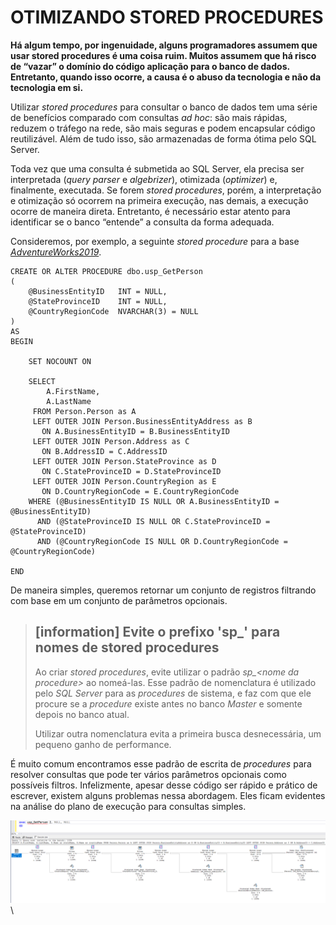 # OTIMIZANDO STORED PROCEDURES

**Há algum tempo, por ingenuidade, alguns programadores assumem que usar stored procedures é uma coisa ruim. Muitos assumem que há risco de “vazar” o domínio do código aplicação para o banco de dados. Entretanto, quando isso ocorre, a causa é o abuso da tecnologia e não da tecnologia em si.**

Utilizar *stored procedures* para consultar o banco de dados tem uma série de benefícios comparado com consultas *ad hoc*: são mais rápidas, reduzem o tráfego na rede, são mais seguras e podem encapsular código reutilizável. Além de tudo isso, são armazenadas de forma ótima pelo SQL Server.

Toda vez que uma consulta é submetida ao SQL Server, ela precisa ser interpretada (*query parser* e *algebrizer*), otimizada (*optimizer*) e, finalmente, executada. Se forem *stored procedures*, porém, a interpretação e otimização só ocorrem na primeira execução, nas demais, a execução ocorre de maneira direta. Entretanto, é necessário estar atento para identificar se o banco “entende” a consulta da forma adequada.

Consideremos, por exemplo, a seguinte *stored procedure* para a base *[AdventureWorks2019](https://docs.microsoft.com/pt-br/sql/samples/adventureworks-install-configure?view=sql-server-ver15&tabs=ssms)*.

```
CREATE OR ALTER PROCEDURE dbo.usp_GetPerson 
( 
    @BusinessEntityID	INT = NULL, 
    @StateProvinceID	INT = NULL, 
    @CountryRegionCode	NVARCHAR(3) = NULL 
) 
AS 
BEGIN
	
	SET NOCOUNT ON

	SELECT
		A.FirstName,
		A.LastName
	 FROM Person.Person as A
	 LEFT OUTER JOIN Person.BusinessEntityAddress as B
	   ON A.BusinessEntityID = B.BusinessEntityID
	 LEFT OUTER JOIN Person.Address as C
	   ON B.AddressID = C.AddressID 
	 LEFT OUTER JOIN Person.StateProvince as D
	   ON C.StateProvinceID = D.StateProvinceID 
	 LEFT OUTER JOIN Person.CountryRegion as E
	   ON D.CountryRegionCode = E.CountryRegionCode
	WHERE (@BusinessEntityID IS NULL OR A.BusinessEntityID = @BusinessEntityID) 
	  AND (@StateProvinceID IS NULL OR C.StateProvinceID = @StateProvinceID) 
	  AND (@CountryRegionCode IS NULL OR D.CountryRegionCode = @CountryRegionCode)

END
```

De maneira simples, queremos retornar um conjunto de registros filtrando com base em um conjunto de parâmetros opcionais.

> ## [information] Evite o prefixo 'sp_' para nomes de stored procedures
>Ao criar *stored procedures*, evite utilizar o padrão *sp_\<nome da procedure\>* ao nomeá-las. Esse padrão de nomenclatura é utilizado pelo *SQL Server* para as *procedures* de sistema, e faz com que ele procure se a *procedure* existe antes no banco *Master* e somente depois no banco atual.
>
>Utilizar outra nomenclatura evita a primeira busca desnecessária, um pequeno ganho de performance.

É muito comum encontramos esse padrão de escrita de *procedures* para resolver consultas que pode ter vários parâmetros opcionais como possíveis filtros. Infelizmente, apesar desse código ser rápido e prático de escrever, existem alguns problemas nessa abordagem. Eles ficam evidentes na análise do plano de execução para consultas simples.

![Plano de Execução](./storedprocedure1.png)\